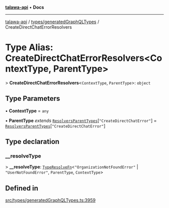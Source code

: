 [**talawa-api**](../../../README.md) • **Docs**

***

[talawa-api](../../../modules.md) / [types/generatedGraphQLTypes](../README.md) / CreateDirectChatErrorResolvers

# Type Alias: CreateDirectChatErrorResolvers\<ContextType, ParentType\>

\> **CreateDirectChatErrorResolvers**\<`ContextType`, `ParentType`\>: `object`

## Type Parameters

• **ContextType** = `any`

• **ParentType** *extends* [`ResolversParentTypes`](ResolversParentTypes.md)\[`"CreateDirectChatError"`\] = [`ResolversParentTypes`](ResolversParentTypes.md)\[`"CreateDirectChatError"`\]

## Type declaration

### \_\_resolveType

\> **\_\_resolveType**: [`TypeResolveFn`](TypeResolveFn.md)\<`"OrganizationNotFoundError"` \| `"UserNotFoundError"`, `ParentType`, `ContextType`\>

## Defined in

[src/types/generatedGraphQLTypes.ts:3959](https://github.com/PalisadoesFoundation/talawa-api/blob/fb5076f344cd74d4e51c692cbc70fc337bf1ac39/src/types/generatedGraphQLTypes.ts#L3959)
